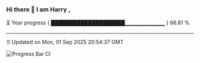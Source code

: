 ### Hi there 👋 I am Harry , 

⏳ Year progress { ████████████████████▁▁▁▁▁▁▁▁▁▁ } 66.81 %

---

⏰ Updated on Mon, 01 Sep 2025 20:54:37 GMT

![Progress Bar CI](https://github.com/duykhang68/duykhang68/workflows/Progress%20Bar%20CI/badge.svg)
